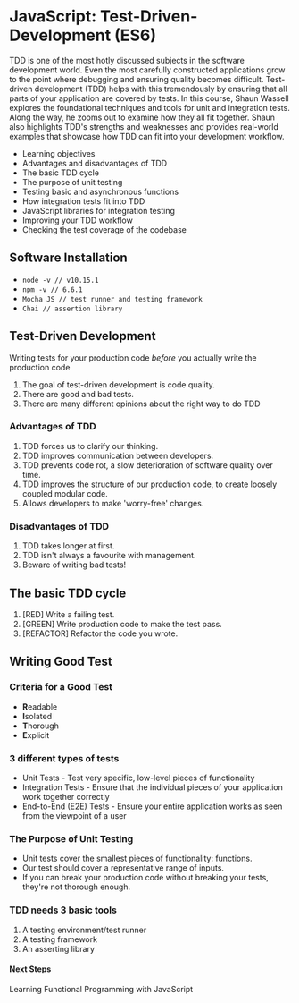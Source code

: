 # JavaScript: Test-Driven-Development (ES6)

TDD is one of the most hotly discussed subjects in the software development world. Even the most carefully constructed applications grow to the point where debugging and ensuring quality becomes difficult. Test-driven development (TDD) helps with this tremendously by ensuring that all parts of your application are covered by tests. In this course, Shaun Wassell explores the foundational techniques and tools for unit and integration tests. Along the way, he zooms out to examine how they all fit together. Shaun also highlights TDD's strengths and weaknesses and provides real-world examples that showcase how TDD can fit into your development workflow.

* Learning objectives
* Advantages and disadvantages of TDD
* The basic TDD cycle
* The purpose of unit testing
* Testing basic and asynchronous functions
* How integration tests fit into TDD
* JavaScript libraries for integration testing
* Improving your TDD workflow
* Checking the test coverage of the codebase

## Software Installation

* `node -v // v10.15.1`
* `npm -v // 6.6.1`
* `Mocha JS // test runner and testing framework`
* `Chai // assertion library`

## Test-Driven Development

Writing tests for your production code _before_ you actually write the production code

1. The goal of test-driven development is code quality.
2. There are good and bad tests.
3. There are many different opinions about the right way to do TDD

### Advantages of TDD

1. TDD forces us to clarify our thinking.
2. TDD improves communication between developers.
3. TDD prevents code rot, a slow deterioration of software quality over time.
4. TDD improves the structure of our production code, to create loosely coupled modular code.
5. Allows developers to make 'worry-free' changes.

### Disadvantages of TDD

1. TDD takes longer at first.
2. TDD isn't always a favourite with management.
3. Beware of writing bad tests!

## The basic TDD cycle

1. [RED]        Write a failing test.
2. [GREEN]      Write production code to make the test pass.
3. [REFACTOR]   Refactor the code you wrote.

## Writing Good Test

### Criteria for a Good Test

* **R**eadable
* **I**solated
* **T**horough
* **E**xplicit

### 3 different types of tests

* Unit Tests                -   Test very specific, low-level pieces of functionality
* Integration Tests         -   Ensure that the individual pieces of your application work together correctly
* End-to-End (E2E) Tests    -  Ensure your entire application works as seen from the viewpoint of a user

### The Purpose of Unit Testing

- Unit tests cover the smallest pieces of functionality: functions.
- Our test should cover a representative range of inputs.
- If you can break your production code without breaking your tests, they're not thorough enough.

### TDD needs 3 basic tools

1. A testing environment/test runner
2. A testing framework
3. An asserting library

#### Next Steps
 Learning Functional Programming with JavaScript